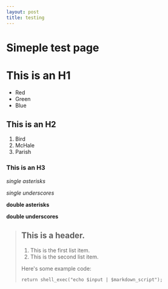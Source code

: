 ```yaml
---
layout: post
title: testing
---
```


# Simeple test page

# This is an H1 #
*   Red
*   Green
*   Blue

## This is an H2 ##
1.  Bird
2.  McHale
3.  Parish

### This is an H3 ######
*single asterisks*

_single underscores_

**double asterisks**

__double underscores__

> ## This is a header.
> 
> 1.   This is the first list item.
> 2.   This is the second list item.
> 
> Here's some example code:
> 
>     return shell_exec("echo $input | $markdown_script");
